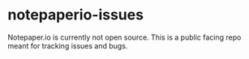 # notepaperio-issues
Notepaper.io is currently not open source. This is a public facing repo meant for tracking issues and bugs.
